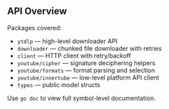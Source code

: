 ## API Overview

Packages covered:
- `ytdlp` — high-level downloader API
- `downloader` — chunked file downloader with retries
- `client` — HTTP client with retry/backoff
- `youtube/cipher` — signature deciphering helpers
- `youtube/formats` — format parsing and selection
- `youtube/innertube` — low-level platform API client
- `types` — public model structs

Use `go doc` to view full symbol-level documentation.


